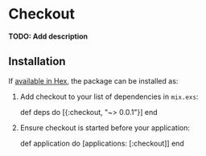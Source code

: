 # Checkout

**TODO: Add description**

## Installation

If [available in Hex](https://hex.pm/docs/publish), the package can be installed as:

  1. Add checkout to your list of dependencies in `mix.exs`:

        def deps do
          [{:checkout, "~> 0.0.1"}]
        end

  2. Ensure checkout is started before your application:

        def application do
          [applications: [:checkout]]
        end
